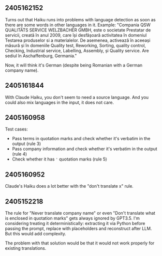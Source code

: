 ## 2405162152

Turns out that Haiku runs into problems with language detection as soon as there are some words in other languages in it.
Example: "Compania QSW QUALITÄTS SERVICE WELZBACHER GMBH, este o societate Prestatar de servicii, creată în anul 2009, care își desfășoară activitatea în domeniul Testarea produselor si a materialelor. De asemenea, activează în aceeași măsură și în domeniile Quality test, Reworking, Sorting, quality control, Checking, Industrial service, Labelling, Assembly, și Quality service. Are sediul în Aschaffenburg, Germania."

Now, it will think it's German (despite being Romanian with a German company name).

## 2405161844

With Claude Haiku, you don't seem to need a source language.
And you could also mix languages in the input, it does not care.

## 2405160958

Test cases:

- Pass terms in quotation marks and check whether it's verbatim in the output (rule 3)
- Pass company information and check whether it's verbatim in the output (rule 4)
- Check whether it has `'` quotation marks (rule 5)

## 2405160952

Claude's Haiku does a lot better with the "don't translate x" rule.


## 2405152218

The rule for "Never translate company name" or even "Don't translate what is enclosed in quotation marks" gets always ignored by GPT3.5.
I'm considering treating it deterministically: extracting it via Python before passing the prompt, replace with placeholders and reconstruct after LLM.
But this would add complexity.

The problem with that solution would be that it would not work properly for existing translations.
